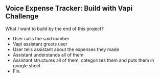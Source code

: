 ## Voice Expense Tracker: Build with Vapi Challenge

What I want to build by the end of this project?

- User calls the said number
- Vapi assistant greets user
- User tells assistant about the expenses they made
- Assistant understands all of them
- Assistant structures all of them, categorizes them and puts them in google sheet
- Fin.
